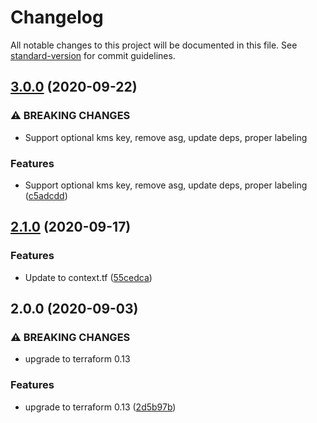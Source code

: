# Changelog

All notable changes to this project will be documented in this file. See [standard-version](https://github.com/conventional-changelog/standard-version) for commit guidelines.

## [3.0.0](https://gitlab.com/guardianproject-ops/terraform-aws-prometheus/compare/2.1.0...3.0.0) (2020-09-22)


### ⚠ BREAKING CHANGES

* Support optional kms key, remove asg, update deps, proper labeling

### Features

* Support optional kms key, remove asg, update deps, proper labeling ([c5adcdd](https://gitlab.com/guardianproject-ops/terraform-aws-prometheus/commit/c5adcdd0f3175baf77eba755531286fea6d46820))

## [2.1.0](https://gitlab.com/guardianproject-ops/terraform-aws-prometheus/compare/2.0.0...2.1.0) (2020-09-17)


### Features

* Update to context.tf ([55cedca](https://gitlab.com/guardianproject-ops/terraform-aws-prometheus/commit/55cedcaf9bba9ea9085f0d15f099c0a4e2993ea5))

## 2.0.0 (2020-09-03)


### ⚠ BREAKING CHANGES

* upgrade to terraform 0.13

### Features

* upgrade to terraform 0.13 ([2d5b97b](https://gitlab.com/guardianproject-ops/terraform-aws-prometheus/commit/2d5b97bce77217531b78a1b119273a149ac81eaa))
